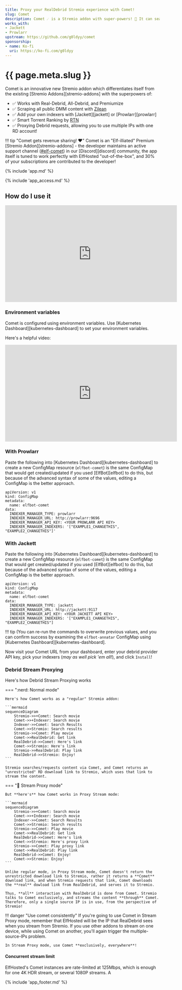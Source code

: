 ```yaml
---
title: Proxy your RealDebrid Stremio experience with Comet!
slug: Comet
description: Comet ☄️ is a Stremio addon with super-powers! 🦸 It can search public DMM hashlists, and it can proxy your streams, bypassing RealDebrid's one-ip-per-account limitation!
works_with:
- Jackett
- Prowlarr
upstream: https://github.com/g0ldyy/comet
sponsorship: 
- name: Ko-fi
  uri: https://ko-fi.com/g0ldyy
---
```


# {{ page.meta.slug }}

Comet is an innovative new Stremio addon which differentiates itself from the existing [Stremio Addons][stremio-addons] with the superpowers of:

* :white_check_mark: Works with Real-Debrid, All-Debrid, and Premiumize
* :white_check_mark: Scraping all public DMM content with [Zilean](https://github.com/iPromKnight/zilean)
* :white_check_mark: Add your own indexers with [Jackett][jackett] or [Prowlarr][prowlarr]
* :white_check_mark: Smart Torrent Ranking by [RTN](https://github.com/dreulavelle/rank-torrent-name)
* :white_check_mark: Proxying Debrid requests, allowing you to use multiple IPs with one RD account!

!!! tip "Comet gets revenue sharing! :heart:"
    Comet is an "Elf-illiated" Premium [Stremio Addon][stremio-addons] - the developer maintains an active support channel ([#elf-comet](https://discord.com/channels/396055506072109067/1256404447723126916)) in our [Discord][discord] community, the app itself is tuned to work perfectly with ElfHosted "out-of-the-box", and 30% of your subscriptions are contributed to the developer!

{% include 'app.md' %}

{% include 'app_access.md' %}

## How do I use it

<iframe width="560" height="315" src="https://www.youtube.com/embed/JAC4UrlFx7Y?si=EHBM8ZU71fAstkjQ" title="YouTube video player" frameborder="0" allow="accelerometer; autoplay; clipboard-write; encrypted-media; gyroscope; picture-in-picture; web-share" referrerpolicy="strict-origin-when-cross-origin" allowfullscreen></iframe>

### Environment variables

Comet is configured using environment variables. Use [Kubernetes Dashboard][kubernetes-dashboard] to set your environment variables.

Here's a helpful video:

<iframe width="560" height="315" src="https://www.youtube.com/embed/WEGKI7ppq9E?si=r0u_JfR1VWyj0HoA" title="YouTube video player" frameborder="0" allow="accelerometer; autoplay; clipboard-write; encrypted-media; gyroscope; picture-in-picture; web-share" referrerpolicy="strict-origin-when-cross-origin" allowfullscreen></iframe>

### With Prowlarr

Paste the following into [Kubernetes Dashboard][kubernetes-dashboard] to create a new ConfigMap resource (`elfbot-comet`) is the same ConfigMap that would get created/updated if you used [ElfBot][elfbot] to do this, but because of the advanced syntax of some of the values, editing a ConfigMap is the better approach.

```
apiVersion: v1
kind: ConfigMap
metadata:
  name: elfbot-comet
data:
  INDEXER_MANAGER_TYPE: prowlarr
  INDEXER_MANAGER_URL: http://prowlarr:9696
  INDEXER_MANAGER_API_KEY: <YOUR PROWLARR API KEY>
  INDEXER_MANAGER_INDEXERS: '["EXAMPLE1_CHANGETHIS", "EXAMPLE2_CHANGETHIS"]'
```

### With Jackett

Paste the following into [Kubernetes Dashboard][kubernetes-dashboard] to create a new ConfigMap resource (`elfbot-comet`) is the same ConfigMap that would get created/updated if you used [ElfBot][elfbot] to do this, but because of the advanced syntax of some of the values, editing a ConfigMap is the better approach.

```
apiVersion: v1
kind: ConfigMap
metadata:
  name: elfbot-comet
data:
  INDEXER_MANAGER_TYPE: jackett
  INDEXER_MANAGER_URL: http://jackett:9117
  INDEXER_MANAGER_API_KEY: <YOUR JACKETT API KEY>
  INDEXER_MANAGER_INDEXERS: '["EXAMPLE1_CHANGETHIS", "EXAMPLE2_CHANGETHIS"]
```

!!! tip
    (You can re-run the commands to overwrite previous values, and you can confirm success by examining the `elfbot-annatar` ConfigMap using [Kubernetes Dashboard][kubernetes-dashboard].

Now visit your Comet URL from your dashboard, enter your debrid provider API key, pick your indexers (*may as well pick 'em all!*), and click `Install`!

### Debrid Stream Proxying

Here's how Debrid Stream Proxying works

=== ":nerd: Normal mode"

    Here's how Comet works as a "regular" Stremio addon:

    ```mermaid
    sequenceDiagram
        Stremio->>+Comet: Search movie
        Comet->>+Indexer: Search movie
        Indexer->>Comet: Search Results
        Comet->>Stremio: Search results
        Stremio->>Comet: Play movie
        Comet->>RealDebrid: Get link
        RealDebrid->>Comet: Here's link
        Comet->>Stremio: Here's link
        Stremio->>RealDebrid: Play link
        RealDebrid->>Stremio: Enjoy!
    ```

    Stremio searches/requests content via Comet, and Comet returns an "unrestricted" RD download link to Stremio, which uses that link to stream the content.

=== ":superhero: Stream Proxy mode"

    But **here's** how Comet works in Proxy Stream mode:

    ```mermaid
    sequenceDiagram
        Stremio->>+Comet: Search movie
        Comet->>+Indexer: Search movie
        Indexer->>Comet: Search Results
        Comet->>Stremio: Search results
        Stremio->>Comet: Play movie
        Comet->>RealDebrid: Get link
        RealDebrid->>Comet: Here's link
        Comet->>Stremio: Here's proxy link
        Stremio->>Comet: Play proxy link
        Comet->>RealDebrid: Play link
        RealDebrid->>Comet: Enjoy!
        Comet->>Stremio: Enjoy!
    ```

    Unlike regular mode, in Proxy Stream mode, Comet doesn't return the unrestricted download link to Stremio, rather it returns a **Comet** download link, and when Stremio requests that link, Comet downloads the **real** dowload link from RealDebrid, and serves it to Stremio.

    Thus, **all** interaction with RealDebrid is done from Comet. Stremio talks to Comet exclusively, and streams the content **through** Comet. Therefore, only a single source IP is in use, from the perspective of Stremio!

!!! danger "Use comet consistently"
    If you're going to use Comet in Stream Proxy mode, remember that ElfHosted will be the IP that RealDebrid sees when you stream from Stremio. If you use other addons to stream on one device, while using Comet on another, you'll again trigger the multiple-source-IPs problem.

    In Stream Proxy mode, use Comet **exclusively, everywhere**!

#### Concurrent stream limit

ElfHosted's Comet instances are rate-limited at 125Mbps, which is enough for one 4K HDR stream, or several 1080P streams. A

{% include 'app_footer.md' %}